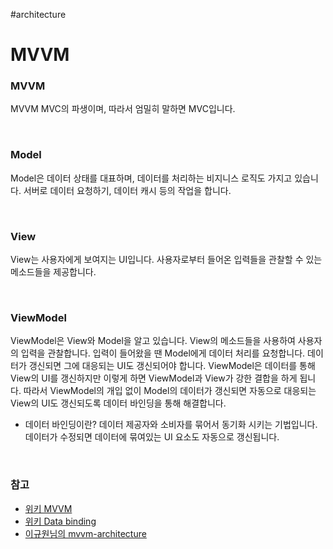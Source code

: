 #architecture

# MVVM

### MVVM
MVVM MVC의 파생이며, 따라서 엄밀히 말하면 MVC입니다. 

<br>

### Model
Model은 데이터 상태를 대표하며, 데이터를 처리하는 비지니스 로직도 가지고 있습니다. 서버로 데이터 요청하기, 데이터 캐시 등의 작업을 합니다.

<br>

### View
View는 사용자에게 보여지는 UI입니다. 사용자로부터 들어온 입력들을 관찰할 수 있는 메소드들을 제공합니다.

<br>

### ViewModel
ViewModel은 View와 Model을 알고 있습니다. View의 메소드들을 사용하여 사용자의 입력을 관찰합니다. 입력이 들어왔을 땐 Model에게 데이터 처리를 요청합니다. 데이터가 갱신되면 그에 대응되는 UI도 갱신되어야 합니다. ViewModel은 데이터를 통해 View의 UI를 갱신하지만 이렇게 하면 ViewModel과 View가 강한 결합을 하게 됩니다. 따라서 ViewModel의 개입 없이 Model의 데이터가 갱신되면 자동으로 대응되는 View의 UI도 갱신되도록 데이터 바인딩을 통해 해결합니다.

- 데이터 바인딩이란?
데이터 제공자와 소비자를 묶어서 동기화 시키는 기법입니다. 데이터가 수정되면 데이터에 묶여있는 UI 요소도 자동으로 갱신됩니다.

<br>

### 참고
- [위키 MVVM](https://en.wikipedia.org/wiki/Model%E2%80%93view%E2%80%93viewmodel)
- [위키 Data binding](https://en.wikipedia.org/wiki/Data_binding)
- [이규원님의 mvvm-architecture](https://justhackem.wordpress.com/2015/03/19/rmvvm-architecture/)
